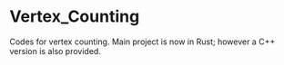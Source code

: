 # Vertex_Counting

Codes for vertex counting. Main project is now in Rust; however a C++ version is also provided. 

